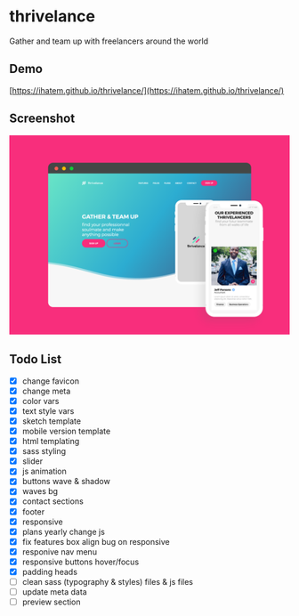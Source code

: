 # thrivelance
Gather and team up with freelancers around the world

## Demo 
[https://ihatem.github.io/thrivelance/](https://ihatem.github.io/thrivelance/)

## Screenshot 
![App screenshot!](https://raw.githubusercontent.com/ihatem/thrivelance/master/src/images/thrivelance-sketch.png)

## Todo List
- [x] change favicon
- [x] change meta
- [x] color vars
- [x] text style vars
- [x] sketch template
- [x] mobile version template
- [x] html templating
- [x] sass styling
- [x] slider
- [x] js animation
- [x] buttons wave & shadow
- [x] waves bg
- [x] contact sections
- [x] footer
- [x] responsive
- [x] plans yearly change js
- [x] fix features box align bug on responsive
- [x] responive nav menu 
- [x] responsive buttons hover/focus
- [x] padding heads 
- [ ] clean sass (typography & styles) files & js files
- [ ] update meta data
- [ ] preview section